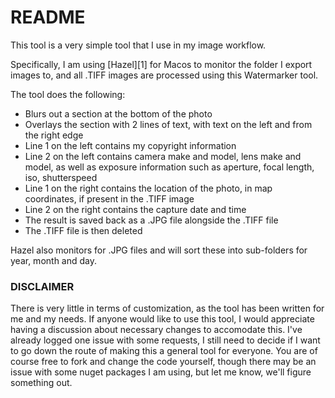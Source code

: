 # README

This tool is a very simple tool that I use in my image workflow.

Specifically, I am using [Hazel][1] for Macos to monitor the folder I export images to, and all .TIFF images
are processed using this Watermarker tool.

The tool does the following:

* Blurs out a section at the bottom of the photo
* Overlays the section with 2 lines of text, with text on the left and from the right edge
* Line 1 on the left contains my copyright information
* Line 2 on the left contains camera make and model, lens make and model, as well as exposure information such as aperture, focal length, iso, shutterspeed
* Line 1 on the right contains the location of the photo, in map coordinates, if present in the .TIFF image
* Line 2 on the right contains the capture date and time
* The result is saved back as a .JPG file alongside the .TIFF file
* The .TIFF file is then deleted

Hazel also monitors for .JPG files and will sort these into sub-folders for year, month and day.

### DISCLAIMER
There is very little in terms of customization, as the tool has been written for me and my needs. If anyone would like to use this tool, I would appreciate having a discussion about necessary changes to accomodate this. I've already logged one issue with some requests,
I still need to decide if I want to go down the route of making this a general tool for everyone. You are of course free to fork and change the code yourself, though there may be an issue with some nuget packages I am using, but let me know, we'll figure something out.
